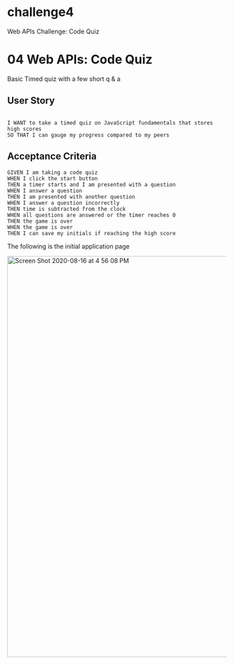 # challenge4
Web APIs Challenge: Code Quiz

# 04 Web APIs: Code Quiz

Basic Timed quiz with a few short q & a

## User Story

```

I WANT to take a timed quiz on JavaScript fundamentals that stores high scores
SO THAT I can gauge my progress compared to my peers
```

## Acceptance Criteria

```
GIVEN I am taking a code quiz
WHEN I click the start button
THEN a timer starts and I am presented with a question
WHEN I answer a question
THEN I am presented with another question
WHEN I answer a question incorrectly
THEN time is subtracted from the clock
WHEN all questions are answered or the timer reaches 0
THEN the game is over
WHEN the game is over
THEN I can save my initials if reaching the high score
```

The following is the initial application page

<img width="922" alt="Screen Shot 2020-08-16 at 4 56 08 PM" src="https://user-images.githubusercontent.com/67836023/90346903-a3fb1c00-dfe1-11ea-9300-66f5c9ceabf2.png">




